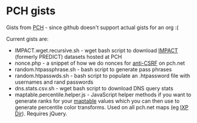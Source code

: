# PCH gists
Gists from [PCH](http://pch.net) - since github doesn't support actual gists for an org :(

Current gists are:

* IMPACT.wget.recursive.sh - wget bash script to download [IMPACT](https://www.impactcybertrust.org/)  (formerly PREDICT) datasets hosted at PCH
* nonce.php - a snippet of how we do nonces for [anti-CSRF](https://www.owasp.org/index.php/Cross-Site_Request_Forgery_%28CSRF%29) on pch.net
* random.htpassphrase.sh - bash script to generate pass phrases
* random.htpasswds.sh - bash script to populate an .htpassword file 
    with usernames and rand passwords
* dns.stats.csv.sh - wget bash script to download DNS query stats
* maptable.percentile.helper.js - JavaScript helper methods if you want to generate ranks for your [maptable](https://github.com/Packet-Clearing-House/maptable/tree/dev-34) values which you can then use to generate percentile color transforms.  Used on all pch.net maps (eg [IXP Dir](https://www.pch.net/ixp/dir)). Requires jQuery.